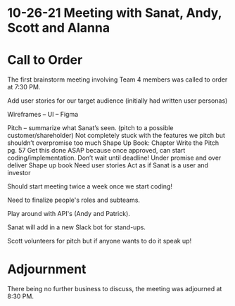 # 10-26-21 Meeting with Sanat, Andy, Scott and Alanna

# Call to Order
The first brainstorm meeting involving Team 4 members was called to order at 7:30 PM.

Add user stories for our target audience (initially had written user personas)

Wireframes – UI – Figma

Pitch – summarize what Sanat’s seen. (pitch to a possible customer/shareholder)
	Not completely stuck with the features we pitch but shouldn’t overpromise too much
  Shape Up Book: Chapter Write the Pitch pg. 57
  Get this done ASAP because once approved, can start coding/implementation. Don’t wait until deadline!
  Under promise and over deliver
  Shape up book
  Need user stories
  Act as if Sanat is a user and investor
  

Should start meeting twice a week once we start coding!

Need to finalize people's roles and subteams.

Play around with API's (Andy and Patrick).

Sanat will add in a new Slack bot for stand-ups.

Scott volunteers for pitch but if anyone wants to do it speak up!

# Adjournment
There being no further business to discuss, the meeting was adjourned at 8:30 PM.

